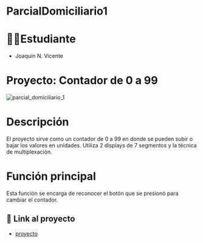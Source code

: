 # ParcialDomiciliario1


# 🧑‍🎓Estudiante
- Joaquín N. Vicente

# Proyecto: Contador de 0 a 99
![parcial_domiciliario_1](https://github.com/JoacoVic/ParcialDomiciliario1/assets/133211768/0439fcaa-f1b0-4a4a-bfa5-1a292e0bb46b)


# Descripción
El proyecto sirve como un contador de 0 a 99 en donde se pueden subir o bajar los valores en unidades. Utiliza 2 displays de 7 segmentos y la técnica de multiplexación.

# Función principal
Esta función se encarga de reconocer el botón que se presionó para cambiar el contador.

## 🤖 Link al proyecto
- [proyecto](https://www.tinkercad.com/things/6vzLoPOFNS7-parcial-domiciliario-spd-joaquin-vicente/editel?sharecode=amWLb_-UNT1qJ1Hg_kgoauOPl_ppTlKQK9IMiE71BLw)





 
